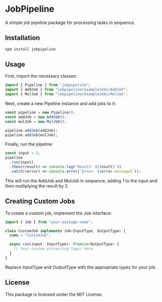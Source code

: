 # JobPipeline

A simple job pipeline package for processing tasks in sequence.

## Installation

```bash
npm install jobpipeline
```

## Usage

First, import the necessary classes:

```ts
import { Pipeline } from "jobpipeline";
import { AddJob } from "jobpipeline/exampleJobs/AddJob";
import { MulJob } from "jobpipeline/exampleJobs/MulJob";
```

Next, create a new Pipeline instance and add jobs to it:

```ts
const pipeline = new Pipeline();
const addJob = new AddJob();
const mulJob = new MulJob();

pipeline.addJob(addJob);
pipeline.addJob(mulJob);
```

Finally, run the pipeline:

```ts
const input = 5;
pipeline
  .run(input)
  .then((result) => console.log(`Result: ${result}`))
  .catch((error) => console.error(`Error: ${error.message}`));
```

This will run the AddJob and MulJob in sequence, adding 1 to the input and then multiplying the result by 2.

## Creating Custom Jobs

To create a custom job, implement the Job interface:

```ts
import { Job } from "your-package-name";

class CustomJob implements Job<InputType, OutputType> {
  name = "CustomJob";

  async run(input: InputType): Promise<OutputType> {
    // Your custom processing logic here
  }
}
```

Replace InputType and OutputType with the appropriate types for your job.

## License

This package is licensed under the MIT License.
